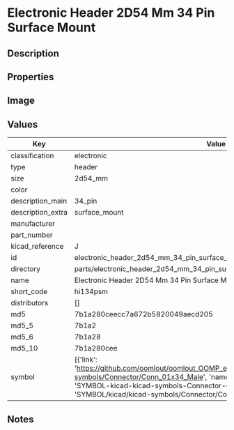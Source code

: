 # Electronic Header 2D54 Mm 34 Pin Surface Mount

## Description

## Properties


## Image


## Values

| Key | Value |
| --- | --- |
| classification | electronic |
| type | header |
| size | 2d54_mm |
| color |  |
| description_main | 34_pin |
| description_extra | surface_mount |
| manufacturer |  |
| part_number |  |
| kicad_reference | J |
| id | electronic_header_2d54_mm_34_pin_surface_mount |
| directory | parts/electronic_header_2d54_mm_34_pin_surface_mount |
| name | Electronic Header 2D54 Mm 34 Pin Surface Mount |
| short_code | hi134psm |
| distributors | [] |
| md5 | 7b1a280ceecc7a672b5820049aecd205 |
| md5_5 | 7b1a2 |
| md5_6 | 7b1a28 |
| md5_10 | 7b1a280cee |
| symbol | [{'link': 'https://github.com/oomlout/oomlout_OOMP_eda_V2/tree/main/SYMBOL/kicad/kicad-symbols/Connector/Conn_01x34_Male', 'name': 'Connector : Conn_01x34_Male', 'id': 'SYMBOL-kicad-kicad-symbols-Connector-Conn_01x34_Male', 'directory': 'SYMBOL/kicad/kicad-symbols/Connector/Conn_01x34_Male/'}] |

## Notes

